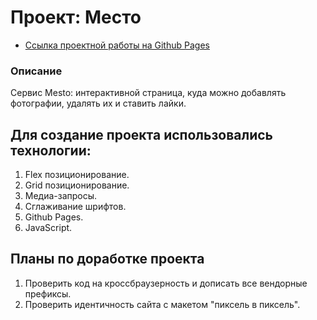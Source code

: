 # Проект: Место

* [Ссылка проектной работы на Github Pages](https://kirillzemko.github.io/mesto/)

### Описание
Cервис Mesto: интерактивной страница, куда можно добавлять фотографии, удалять их и ставить лайки.

## Для создание проекта использовались технологии:
1. Flex позиционирование.
2. Grid позиционирование.
3. Медиа-запросы.
4. Сглаживание шрифтов.
5. Github Pages.
6. JavaScript.

## __Планы по доработке проекта__
1. Проверить код на кроссбраузерность и дописать все вендорные префиксы.
2. Проверить идентичность сайта с макетом "пиксель в пиксель".
